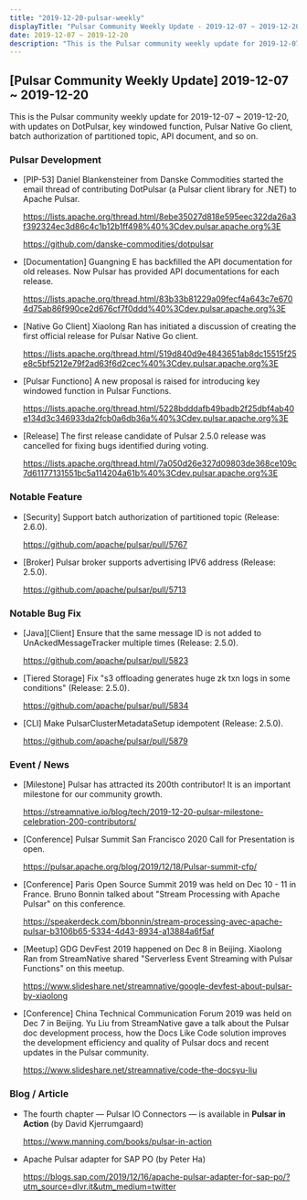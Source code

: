```yaml
---
title: "2019-12-20-pulsar-weekly"
displayTitle: "Pulsar Community Weekly Update - 2019-12-07 ~ 2019-12-20"
date: 2019-12-07 ~ 2019-12-20
description: "This is the Pulsar community weekly update for 2019-12-07 ~ 2019-12-20, with updates on DotPulsar, key windowed function, Pulsar Native Go client, batch authorization of partitioned topic, API document, and so on."
---
```


## [Pulsar Community Weekly Update] 2019-12-07 ~ 2019-12-20

This is the Pulsar community weekly update for 2019-12-07 ~ 2019-12-20, with updates on DotPulsar, key windowed function, Pulsar Native Go client, batch authorization of partitioned topic, API document, and so on.

### Pulsar Development

- [PIP-53] Daniel Blankensteiner from Danske Commodities started the email thread of contributing DotPulsar (a Pulsar client library for .NET) to Apache Pulsar.

    https://lists.apache.org/thread.html/8ebe35027d818e595eec322da26a3f392324ec3d86c4c1b12b1ff498%40%3Cdev.pulsar.apache.org%3E
    
    https://github.com/danske-commodities/dotpulsar
    
- [Documentation] Guangning E has backfilled the API documentation for old releases. Now Pulsar has provided API documentations for each release.
         
    https://lists.apache.org/thread.html/83b33b81229a09fecf4a643c7e6704d75ab86f990ce2d676cf7f0ddd%40%3Cdev.pulsar.apache.org%3E

- [Native Go Client] Xiaolong Ran has initiated a discussion of creating the first official release for Pulsar Native Go client.

    https://lists.apache.org/thread.html/519d840d9e4843651ab8dc15515f25e8c5bf5212e79f2ad63f6d2cec%40%3Cdev.pulsar.apache.org%3E

- [Pulsar Functiono] A new proposal is raised for introducing key windowed function in Pulsar Functions.

    https://lists.apache.org/thread.html/5228bdddafb49badb2f25dbf4ab40e134d3c346933da2fcb0a6db36a%40%3Cdev.pulsar.apache.org%3E

- [Release] The first release candidate of Pulsar 2.5.0 release was cancelled for fixing bugs identified during voting.

    https://lists.apache.org/thread.html/7a050d26e327d09803de368ce109c7d61177131551bc5a114204a61b%40%3Cdev.pulsar.apache.org%3E


### Notable Feature

- [Security] Support batch authorization of partitioned topic (Release: 2.6.0).

    https://github.com/apache/pulsar/pull/5767
    
- [Broker] Pulsar broker supports advertising IPV6 address (Release: 2.5.0).

    https://github.com/apache/pulsar/pull/5713

### Notable Bug Fix

- [Java][Client] Ensure that the same message ID is not added to UnAckedMessageTracker multiple times (Release: 2.5.0).

    https://github.com/apache/pulsar/pull/5823
    
- [Tiered Storage] Fix "s3 offloading generates huge zk txn logs in some conditions" (Release: 2.5.0).

    https://github.com/apache/pulsar/pull/5834

- [CLI] Make PulsarClusterMetadataSetup idempotent (Release: 2.5.0).

    https://github.com/apache/pulsar/pull/5879
    
### Event / News

- [Milestone] Pulsar has attracted its 200th contributor! It is an important milestone for our community growth.

    https://streamnative.io/blog/tech/2019-12-20-pulsar-milestone-celebration-200-contributors/

- [Conference] Pulsar Summit San Francisco 2020 Call for Presentation is open.

    https://pulsar.apache.org/blog/2019/12/18/Pulsar-summit-cfp/

- [Conference] Paris Open Source Summit 2019 was held on Dec 10 - 11 in France. Bruno Bonnin talked about "Stream Processing with Apache Pulsar" on this conference.

    https://speakerdeck.com/bbonnin/stream-processing-avec-apache-pulsar-b3106b65-5334-4d43-8934-a13884a6f5af

- [Meetup] GDG DevFest 2019 happened on Dec 8 in Beijing. Xiaolong Ran from StreamNative shared "Serverless Event Streaming with Pulsar Functions" on this meetup.

    https://www.slideshare.net/streamnative/google-devfest-about-pulsar-by-xiaolong

- [Conference] China Technical Communication Forum 2019 was held on Dec 7 in Beijing. Yu Liu from StreamNative gave a talk about the Pulsar doc development process, how the Docs Like Code solution improves the development efficiency and quality of Pulsar docs and recent updates in the Pulsar community.

    https://www.slideshare.net/streamnative/code-the-docsyu-liu

### Blog / Article

- The fourth chapter — Pulsar IO Connectors — is available in **Pulsar in Action** (by David Kjerrumgaard)

    https://www.manning.com/books/pulsar-in-action

- Apache Pulsar adapter for SAP PO (by Peter Ha)

    https://blogs.sap.com/2019/12/16/apache-pulsar-adapter-for-sap-po/?utm_source=dlvr.it&utm_medium=twitter

    